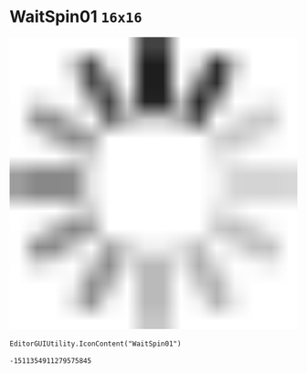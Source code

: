 # WaitSpin01 `16x16`
<img src="/img/WaitSpin01.png" width=512 height=512>

``` CSharp
EditorGUIUtility.IconContent("WaitSpin01")
```
```
-1511354911279575845
```
